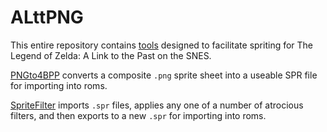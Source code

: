 # ALttPNG

This entire repository contains [tools](https://github.com/fatmanspanda/ALttPNG/releases) designed to facilitate spriting for The Legend of Zelda: A Link to the Past on the SNES.

[PNGto4BPP](https://github.com/fatmanspanda/ALttPNG/wiki/PNGto4BPP) converts a composite `.png` sprite sheet into a useable SPR file for importing into roms.

[SpriteFilter](https://github.com/fatmanspanda/ALttPNG/wiki/Sprite-Filter) imports `.spr` files, applies any one of a number of atrocious filters, and then exports to a new `.spr` for importing into roms.
